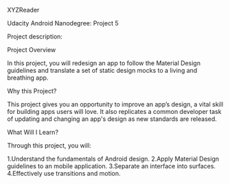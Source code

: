 XYZReader

Udacity Android Nanodegree: Project 5

Project description:

Project Overview

In this project, you will redesign an app to follow the Material Design guidelines and translate a set of static design mocks to a living and breathing app.

Why this Project?

This project gives you an opportunity to improve an app’s design, a vital skill for building apps users will love. It also replicates a common developer task of updating and changing an app's design as new standards are released.

What Will I Learn?

Through this project, you will:

1.Understand the fundamentals of Android design.
2.Apply Material Design guidelines to an mobile application.
3.Separate an interface into surfaces.
4.Effectively use transitions and motion.
